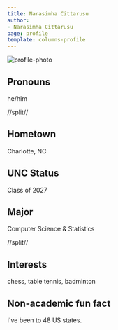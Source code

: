 ```yaml
---
title: Narasimha Cittarusu
author:
- Narasimha Cittarusu
page: profile
template: columns-profile
---
```


![profile-photo](../../../static/profile-photos/naci.png)

## Pronouns
he/him

//split//

## Hometown
Charlotte, NC

## UNC Status
Class of 2027

## Major
Computer Science & Statistics

//split//

## Interests
chess, table tennis, badminton

## Non-academic fun fact
I've been to 48 US states.